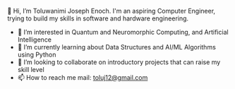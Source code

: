 👋 Hi, I’m Toluwanimi Joseph Enoch. I'm an aspiring Computer Engineer, trying to build my skills in software and hardware engineering.
- 👀 I’m interested in Quantum and Neuromorphic Computing, and Artificial Intelligence
- 🌱 I’m currently learning about Data Structures and AI/ML Algorithms using Python
- 💞️ I’m looking to collaborate on introductory projects that can raise my skill level
- 📫 How to reach me 
        mail: toluj12@gmail.com


<!---
thevoidedtolu/thevoidedtolu is a ✨ special ✨ repository because its `README.md` (this file) appears on your GitHub profile.
You can click the Preview link to take a look at your changes.
--->
